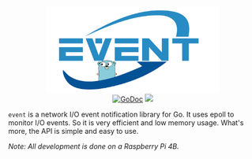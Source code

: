 <p align="center">
<img 
    src="logo.png" 
    width="350" height="175" border="0" alt="event">
<br>
<a href="https://godoc.org/github.com/cheng-zhongliang/event"><img src="https://img.shields.io/badge/go-reference-blue" alt="GoDoc"></a>
<a href="https://github.com/cheng-zhongliang/event/blob/master/LICENSE"><img src="https://img.shields.io/badge/license-BSD--3--Clause-brightgreen"></a>
</p>

`event` is a network I/O event notification library for Go. It uses epoll to monitor I/O events. So it is very efficient and low memory usage. What's more, the API is simple and easy to use.

*Note: All development is done on a Raspberry Pi 4B.*
